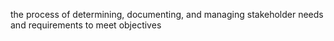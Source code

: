 the process of determining, documenting, and managing stakeholder needs and requirements 
to meet objectives
